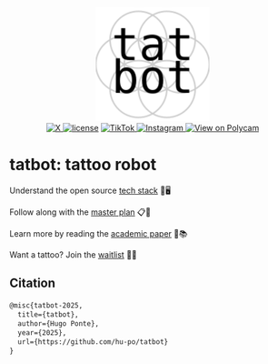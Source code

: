 <div align="center">
  <a href="https://tatbot.ai/">
    <picture>
      <source media="(prefers-color-scheme: dark)" srcset="assets/logos/dark.svg">
      <img src="assets/logos/light.svg" alt="tatbot" style="max-width: 200px; width: 80%;">
    </picture>
  </a>
</div>
<div align="center">
  <a href="https://x.com/tatbots">
    <img src="https://img.shields.io/badge/X-%40tatbot-000000.svg?logo=x&logoColor=white&style=flat" alt="X">
  </a>
  <a href="https://github.com/hu-po/tatbot/blob/main/LICENSE"><img src="https://img.shields.io/github/license/hu-po/tatbot.svg?v" alt="license"></a>
  <a href="https://www.tiktok.com/@tatbottok">
    <img src="https://img.shields.io/badge/TikTok-%40tatbot-000000.svg?logo=tiktok&logoColor=white&style=flat" alt="TikTok">
  </a>
  <a href="https://www.instagram.com/tatbots/">
    <img src="https://img.shields.io/badge/Instagram-%40tatbot-E4405F.svg?logo=instagram&logoColor=white&style=flat" alt="Instagram">
  </a>
  <a href="https://poly.cam/capture/ad7d9477-f7a3-4a36-8da3-59dc0354f149" target="_blank" rel="noopener noreferrer">
    <img src="https://img.shields.io/badge/Polycam-3D-734F96.svg?style=flat" alt="View on Polycam">
  </a>
</div>

# **tatbot**: tattoo robot

Understand the open source [tech stack](docs/tech.md) 🦾🖥️

Follow along with the [master plan](docs/plan.md) 📋📅

Learn more by reading the [academic paper](docs/paper) 📜📚

Want a tattoo? Join the [waitlist](https://forms.gle/Zys6f5iLEtYCG8VW7) 🙋‍♂️

## Citation

```
@misc{tatbot-2025,
  title={tatbot},
  author={Hugo Ponte},
  year={2025},
  url={https://github.com/hu-po/tatbot}
}
```